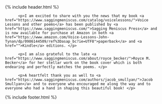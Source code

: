 {% include header.html %}

          <p>I am excited to share with you the news that my book <a href="https://www.saggingmeniscus.com/catalog/voicelessons/">Voice Lessons and other poems</a> has been published by <a href="https://www.saggingmeniscus.com/">Sagging Meniscus Press</a> and is now available for purchase at Amazon in both <a href="https://www.amazon.com/Voice-Lessons-John-Tynan/dp/0986144509/ref%3Dasap_bc?ie=UTF8">paperback</a> and <a href="">Kindle</a> editions. </p>

          <p>I am also grateful to the late <a href="https://www.saggingmeniscus.com/about/royce_becker/">Royce M. Becker</a> for her stellar work on the book cover which is both endearing and perfectly matches the poems. </p>
            
          <p>A heartfelt thank you as well to <a href="https://www.saggingmeniscus.com/authors/jacob_smullyan/">Jacob Smullyan</a> and to everyone who encouraged me along the way and to everyone who had a hand in shaping this beautiful book! </p>

{% include footer.html %}


